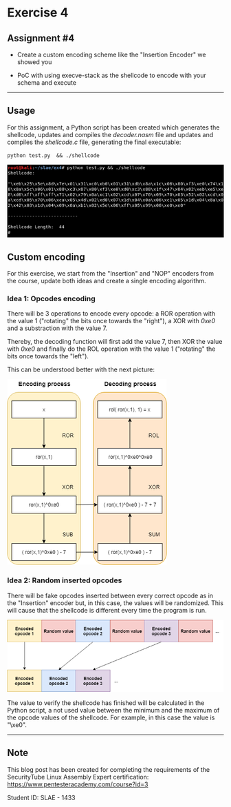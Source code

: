 # Exercise 4

## Assignment #4

- Create a custom encoding scheme like the "Insertion Encoder" we showed you

- PoC with using execve-stack as the shellcode to encode with your schema and execute


---------------------------------------------------


## Usage

For this assignment, a Python script has been created which generates the shellcode, updates and compiles the *decoder.nasm* file and updates and compiles the *shellcode.c* file, generating the final executable:

```
python test.py  && ./shellcode
```

![Screenshot](images/1.png)



## Custom encoding

For this exercise, we start from the "Insertion" and "NOP" encoders from the course, update both ideas and create a single encoding algorithm.



### Idea 1: Opcodes encoding

There will be 3 operations to encode every opcode: a ROR operation with the value 1 ("rotating" the bits once towards the "right"), a XOR with *0xe0* and a substraction with the value 7. 

Thereby, the decoding function will first add the value 7, then XOR the value with *0xe0* and finally do the ROL operation with the value 1 ("rotating" the bits once towards the "left").

This can be understood better with the next picture:

![Screenshot](images/2.png)



### Idea 2: Random inserted opcodes

There will be fake opcodes inserted between every correct opcode as in the "Insertion" encoder but, in this case, the values will be randomized. This will cause that the shellcode is different every time the program is run. 

![Screenshot](images/3.png)

The value to verify the shellcode has finished will be calculated in the Python script, a not used value between the minimum and the maximum of the opcode values of the shellcode. For example, in this case the value is "\xe0".




---------------------------------------------------

## Note

This blog post has been created for completing the requirements of the SecurityTube Linux Assembly Expert certification: https://www.pentesteracademy.com/course?id=3

Student ID: SLAE - 1433